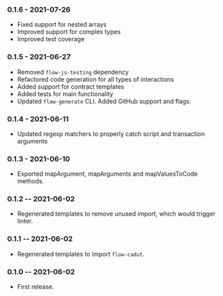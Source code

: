 ### 0.1.6 - 2021-07-26
- Fixed support for nested arrays
- Improved support for complex types
- Improved test coverage

### 0.1.5 - 2021-06-27
- Removed `flow-js-testing` dependency
- Refactored code generation for all types of interactions
- Added support for contract templates
- Added tests for main functionality
- Updated `flow-generate` CLI. Added GitHub support and flags.

### 0.1.4 - 2021-06-11
- Updated regexp matchers to properly catch script and transaction arguments

### 0.1.3 - 2021-06-10
- Exported mapArgument, mapArguments and mapValuesToCode methods.

### 0.1.2 -- 2021-06-02
- Regenerated templates to remove unused import, which would trigger linter.

### 0.1.1 -- 2021-06-02
- Regenerated templates to import `flow-cadut`.

### 0.1.0 -- 2021-06-02
- First release.
